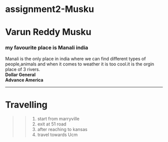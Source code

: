 # assignment2-Musku

# Varun Reddy Musku

### my favourite place is Manali  india

Manali is the only place in india where we can find different types of people,animals and when it comes to weather it is too cool.it is the orgin place of 3 rivers. <br>
**Dollar General** <br>
**Advance America**

---
# Travelling
>> 1. start from marryville
>> 1. exit at 51 road
>> 1. after reaching to kansas
>> 1. travel towards Ucm 


